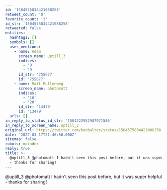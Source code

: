 ```yaml
---
id: '1504575034421088258'
retweet_count: '0'
favorite_count: '1'
id_str: '1504575034421088258'
retweeted: false
entities:
  hashtags: []
  symbols: []
  user_mentions:
    - name: Adam
      screen_name: uptill_3
      indices:
        - '0'
        - '9'
      id_str: '755677'
      id: '755677'
    - name: Matt Mullenweg
      screen_name: photomatt
      indices:
        - '10'
        - '20'
      id_str: '13479'
      id: '13479'
  urls: []
in_reply_to_status_id_str: '1504222952987971586'
in_reply_to_screen_name: uptill_3
original_url: https://twitter.com/benbalter/status/1504575034421088258
date: '2022-03-17T21:46:56.000Z'
sitemap: false
robots: noindex
reply: true
title: >-
  @uptill_3 @photomatt I hadn't seen this post before, but it was super helpful
  - thanks for sharing!
---
```


@uptill_3 @photomatt I hadn't seen this post before, but it was super helpful - thanks for sharing!